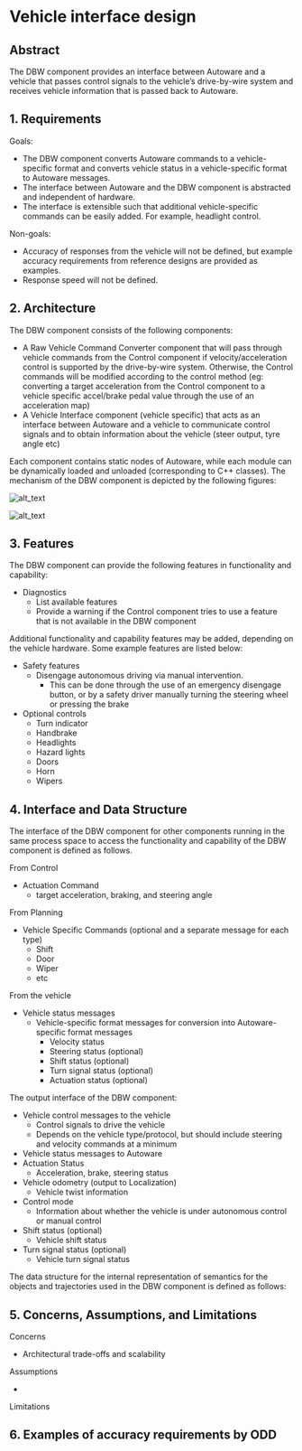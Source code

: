 # Vehicle interface design

## Abstract

The DBW component provides an interface between Autoware and a vehicle that passes control signals to the vehicle’s drive-by-wire system and receives vehicle information that is passed back to Autoware.

## 1. Requirements

Goals:

- The DBW component converts Autoware commands to a vehicle-specific format and converts vehicle status in a vehicle-specific format to Autoware messages.
- The interface between Autoware and the DBW component is abstracted and independent of hardware.
- The interface is extensible such that additional vehicle-specific commands can be easily added. For example, headlight control.

Non-goals:

- Accuracy of responses from the vehicle will not be defined, but example accuracy requirements from reference designs are provided as examples.
- Response speed will not be defined.

## 2. Architecture

The DBW component consists of the following components:

- A Raw Vehicle Command Converter component that will pass through vehicle commands from the Control component if velocity/acceleration control is supported by the drive-by-wire system. Otherwise, the Control commands will be modified according to the control method (eg: converting a target acceleration from the Control component to a vehicle specific accel/brake pedal value through the use of an acceleration map)
- A Vehicle Interface component (vehicle specific) that acts as an interface between Autoware and a vehicle to communicate control signals and to obtain information about the vehicle (steer output, tyre angle etc)

Each component contains static nodes of Autoware, while each module can be dynamically loaded and unloaded (corresponding to C++ classes). The mechanism of the DBW component is depicted by the following figures:

![alt_text](images/image1.png "image_tooltip")

![alt_text](images/image2.png "image_tooltip")

## 3. Features

The DBW component can provide the following features in functionality and capability:

- Diagnostics
  - List available features
  - Provide a warning if the Control component tries to use a feature that is not available in the DBW component

Additional functionality and capability features may be added, depending on the vehicle hardware. Some example features are listed below:

- Safety features
  - Disengage autonomous driving via manual intervention. 
    - This can be done through the use of an emergency disengage button, or by a safety driver manually turning the steering wheel or pressing the brake
- Optional controls
  - Turn indicator
  - Handbrake
  - Headlights
  - Hazard lights
  - Doors
  - Horn
  - Wipers

## 4. Interface and Data Structure

The interface of the DBW component for other components running in the same process space to access the functionality and capability of the DBW component is defined as follows.

From Control

- Actuation Command
  - target acceleration, braking, and steering angle

From Planning

- Vehicle Specific Commands (optional and a separate message for each type)
  - Shift
  - Door
  - Wiper
  - etc

From the vehicle

- Vehicle status messages
  - Vehicle-specific format messages for conversion into Autoware-specific format messages
    - Velocity status
    - Steering status (optional)
    - Shift status (optional)
    - Turn signal status (optional)
    - Actuation status (optional)

The output interface of the DBW component:

- Vehicle control messages to the vehicle
  - Control signals to drive the vehicle
  - Depends on the vehicle type/protocol, but should include steering and velocity commands at a minimum
- Vehicle status messages to Autoware
- Actuation Status
  - Acceleration, brake, steering status
- Vehicle odometry (output to Localization)
  - Vehicle twist information
- Control mode
  - Information about whether the vehicle is under autonomous control or manual control 
- Shift status (optional)
  - Vehicle shift status
- Turn signal status (optional)
  - Vehicle turn signal status

The data structure for the internal representation of semantics for the objects and trajectories used in the DBW component is defined as follows:

## 5. Concerns, Assumptions, and Limitations

Concerns

- Architectural trade-offs and scalability

Assumptions

-

Limitations

## 6. Examples of accuracy requirements by ODD

